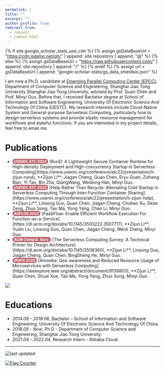 ```yaml
---
permalink: /
title: ""
excerpt: ""
author_profile: true
redirect_from: 
  - /about/
  - /about.html
---
```


<style>
.pubtitle {
    background: #BD666D;
    color: white;
    font-size: 12px;
    padding: 1px 5px 1px 5px;
    border-radius: 15px;
    float: left;
    font-weight: bold;
}
</style>

{% if site.google_scholar_stats_use_cdn %}
{% assign gsDataBaseUrl = "https://cdn.jsdelivr.net/gh/" | append: site.repository | append: "@" %}
{% else %}
{% assign gsDataBaseUrl = "https://raw.githubusercontent.com/" | append: site.repository | append: "/" %}
{% endif %}
{% assign url = gsDataBaseUrl | append: "google-scholar-stats/gs_data_shieldsio.json" %}

<span class='anchor' id='about-me'></span>

I am now a Ph.D. candidate at <a href='epcc.sjtu.edu.cn'>Emerging Parallel Computing Center (EPCC)</a>, Department of Computer Science and Engineering, Shanghai Jiao Tong University Shanghai Jiao Tong University, advised by Prof. Quan Chen and Prof. Minyi Guo. Before that, I received Bachelor degree at School of Information and Software Engineering, University Of Electronic Science And Technology Of China (UESTC). My research interests include Cloud-Native System and General-purpose Serverless Computing, particularly how to design serverless systems and provide elastic resource management for workflows and stateful functions. If you are interested in my project details, feel free to email me. 

<!-- My research interest includes neural machine translation and computer vision. I have published more than 100 papers at the top international AI conferences with total <a href='https://scholar.google.com/citations?user=DhtAFkwAAAAJ'>google scholar citations <strong><span id='total_cit'>260000+</span></strong></a> (You can also use google scholar badge <a href='https://scholar.google.com/citations?user=DhtAFkwAAAAJ'><img src="https://img.shields.io/endpoint?url={{ url | url_encode }}&logo=Google%20Scholar&labelColor=f6f6f6&color=9cf&style=flat&label=citations"></a>). -->


<!-- # 🔥 News -->
<!-- # News
- *2022.02*: &nbsp;🎉🎉 Lorem ipsum dolor sit amet, consectetur adipiscing elit. Vivamus ornare aliquet ipsum, ac tempus justo dapibus sit amet. 
- *2022.02*: &nbsp;🎉🎉 Lorem ipsum dolor sit amet, consectetur adipiscing elit. Vivamus ornare aliquet ipsum, ac tempus justo dapibus sit amet.  -->

<!-- # 📝 Publications  -->
# Publications  

<!-- <div class='paper-box'><div class='paper-box-image'><div><div class="badge">CVPR 2016</div><img src='images/500x300.png' alt="sym" width="100%"></div></div>
<div class='paper-box-text' markdown="1">

[Deep Residual Learning for Image Recognition](https://openaccess.thecvf.com/content_cvpr_2016/papers/He_Deep_Residual_Learning_CVPR_2016_paper.pdf)

**Kaiming He**, Xiangyu Zhang, Shaoqing Ren, Jian Sun

[**Project**](https://scholar.google.com/citations?view_op=view_citation&hl=zh-CN&user=DhtAFkwAAAAJ&citation_for_view=DhtAFkwAAAAJ:ALROH1vI_8AC) <strong><span class='show_paper_citations' data='DhtAFkwAAAAJ:ALROH1vI_8AC'></span></strong>
- Lorem ipsum dolor sit amet, consectetur adipiscing elit. Vivamus ornare aliquet ipsum, ac tempus justo dapibus sit amet. 
</div>
</div> -->

- <div class="pubtitle">USENIX ATC 2022</div> &nbsp;[RunD: A Lightweight Secure Container Runtime for High-density Deployment and High-concurrency Startup in Serverless Computing](https://www.usenix.org/conference/atc22/presentation/li-zijun-rund), **Zijun Li**, Jiagan Cheng, Quan Chen, Eryu Guan, Zizheng Bian, Yi Tao, Bin Zha, QiangWang, Weidong Han, Minyi Guo.

- <div class="pubtitle">USENIX ATC 2022</div> &nbsp;[Help Rather Than Recycle: Alleviating Cold Startup in Serverless Computing Through Inter-Function Container Sharing](https://www.usenix.org/conference/atc22/presentation/li-zijun-help), **Zijun Li**, Linsong Guo, Quan Chen, Jiagan Cheng, Chuhao Xu, Deze Zeng, Zhuo Song, Tao Ma, Yong Yang, Chao Li, Minyi Guo.

- <div class="pubtitle">ASPLOS 2022</div> &nbsp;[FaaSFlow: Enable Efficient Workflow Execution For Function-as-a-Service](https://dl.acm.org/doi/abs/10.1145/3503222.3507717), **Zijun Li**, Yushi Liu, Linsong Guo, Quan Chen, Jiagan Cheng, Wenli Zheng, Minyi Guo.

- <div class="pubtitle">ACM Comput. Surv.</div> &nbsp;[The Serverless Computing Survey: A Technical Primer for Design Architecture](https://dl.acm.org/doi/abs/10.1145/3508360), **Zijun Li**, Linsong Guo, Jiagan Cheng, Quan Chen, BingSheng He, Minyi Guo.

- <div class="pubtitle">IPDPS 2020</div> &nbsp;[Amoeba: Qos-awareness and Reduced Resource Usage of Microservices with Serverless Computing](https://ieeexplore.ieee.org/abstract/document/9139803), **Zijun Li**, Quan Chen, Shuai Xue, Tao Ma, Yong Yang, Zhuo Song, Minyi Guo.

<a href='https://scholar.google.com/citations?user=cHjjhw0AAAAJ'><img src="https://img.shields.io/endpoint?url={{ url | url_encode }}&logo=Google%20Scholar&labelColor=f6f6f6&color=9cf&style=flat&label=Total google scholar citations"></a>

<!-- # Honors and Awards
- *2022.09* National Scholarship (Ph.D.). 
- *2021.09* Lorem ipsum dolor sit amet, consectetur adipiscing elit. Vivamus ornare aliquet ipsum, ac tempus justo dapibus sit amet.  -->
<!-- # 🎖 Honors and Awards -->

# Educations
- *2014.09 - 2018.06*, Bachelor - School of Information and Software Engineering, University Of Electronic Science And Technology Of China. 
- *2018.09 - Now*, Ph.D - Department of Computer Science and Engineering, Shanghai Jiao Tong University. 
- *2021.04 - 2022.04*, Research Intern - Alibaba Cloud. 
<!-- # 📖 Educations -->

<!-- # Invited Talks
- *2021.06*, Lorem ipsum dolor sit amet, consectetur adipiscing elit. Vivamus ornare aliquet ipsum, ac tempus justo dapibus sit amet. 
- *2021.03*, Lorem ipsum dolor sit amet, consectetur adipiscing elit. Vivamus ornare aliquet ipsum, ac tempus justo dapibus sit amet.  \| [\[video\]](https://github.com/) -->
<!-- # 💬 Invited Talks -->


<!-- # Internships
- *2019.05 - 2020.02*, [Lorem](https://github.com/), China. -->
<!-- # 💻 Internships -->

<hr>
<img alt="last updated" src="https://img.shields.io/github/last-commit/lzjzx1122/lzjzx1122.github.io?color=e8e8e8&label=Last%20Updated&logo=Convertio&logoColor=white&style=flat-square&labelColor=gray">  &nbsp;

<a href="http://s01.flagcounter.com/more/gWC"><img src="https://s01.flagcounter.com/count2/gWC/bg_F5F5F5/txt_000000/border_8C8C8C/columns_4/maxflags_8/viewers_0/labels_1/pageviews_1/flags_0/percent_0/" alt="Flag Counter" border="0"></a>

